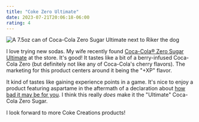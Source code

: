 ```yaml
---
title: "Coke Zero Ultimate"
date: 2023-07-21T20:06:18-06:00
rating: 4
---
```


![A 7.5oz can of Coca-Cola Zero Sugar Ultimate next to Riker the dog](/coke_zero_ultimate.jpeg)

I love trying new sodas. My wife recently found [Coca-Cola® Zero Sugar Ultimate](https://us.coca-cola.com/products/coke-creations/league-of-legends-ultimate-limited-edition-soda-zero-sugar) at the store. It's good! It tastes like a bit of a berry-infused Coca-Cola Zero (but definitely not like any of Coca-Cola's cherry flavors). The marketing for this product centers around it being the "+XP" flavor.

It kind of tastes like gaining experience points in a game. It's nice to enjoy a product featuring aspartame in the aftermath of a declaration about [how bad it may be for you](https://www.who.int/news/item/14-07-2023-aspartame-hazard-and-risk-assessment-results-released). I think this really *does* make it the "Ultimate" Coca-Cola Zero Sugar.

I look forward to more Coke Creations products!

